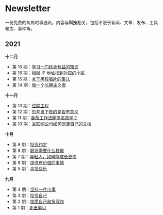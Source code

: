 # Newsletter

一份免费的每周时事通讯，内容与**科技**相关，包括不限于新闻、文章、发布、工具和库、事件等。


## 2021

**十二月**

- 第 16 期：[学习一门终身有益的知识](newsletter/2021/2021-12-25-x-xmas-invest-known.md)
- 第 16 期：[根据 IP 地址找到对应的小区](newsletter/2021/2021-12-18-location-hisroty.md)
- 第 15 期：[关于黑胶唱片的事儿](newsletter/2021/2021-12-11-vinyl-records.md)
- 第 14 期：[做一个长期主义者](newsletter/2021/2021-12-04-reading-is-important.md)


**十一月**

- 第 13 期：[过度工程](newsletter/2021/2021-11-27-overengineering.md)
- 第 12 期：[思考当下做的是否有意义](newsletter/2021/2021-11-20-self-thinking.md)
- 第 11 期：[番茄工作法能提高效率？](newsletter/2021/2021-11-13-pomodoro_technique.md)
- 第 10 期：[互联网公司如何沉淀自己的文档](newsletter/2021/2021-11-06-tech-docs.md)


**十月**

- 第 9 期：[投资约定](newsletter/2021/2021-10-30-invest.md)
- 第 8 期：[职场需要什么技能](newsletter/2021/2021-10-23-communication-writing.md)
- 第 7 期：[年轻人，如何能成长更快](newsletter/2021/2021-10-15-Newsletter-interview.md)
- 第 6 期：[提供有价值的事情](newsletter/2021/2021-10-10-provide-valuable-thing.md)
- 第 5 期：[寻找快乐](newsletter/2021/2021-10-03-hunt-for-happiness.md)

**九月**

- 第 4 期：[坚持一件小事](newsletter/2021/2021-09-25-writing-reading.md)
- 第 3 期：[投资自己](newsletter/2021/2021-09-19-invest-yourself.md)
- 第 2 期：[接受自己和多写作](newsletter/2021/2021-09-12-accept-yourself.md)
- 第 1 期：[走出偏见](newsletter/2021/2021-09-03-prejudice.md)
